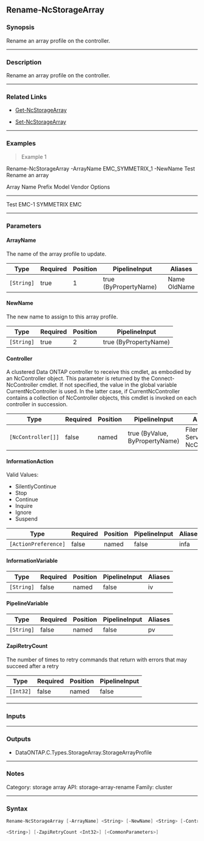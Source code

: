 Rename-NcStorageArray
---------------------

### Synopsis
Rename an array profile on the controller.

---

### Description

Rename an array profile on the controller.

---

### Related Links
* [Get-NcStorageArray](Get-NcStorageArray)

* [Set-NcStorageArray](Set-NcStorageArray)

---

### Examples
> Example 1

Rename-NcStorageArray -ArrayName EMC_SYMMETRIX_1 -NewName Test
Rename an array

Array Name                     Prefix     Model                Vendor                 Options
----------                     ------     -----                ------                 -------
Test                           EMC-1      SYMMETRIX            EMC

---

### Parameters
#### **ArrayName**
The name of the array profile to update.

|Type      |Required|Position|PipelineInput        |Aliases         |
|----------|--------|--------|---------------------|----------------|
|`[String]`|true    |1       |true (ByPropertyName)|Name<br/>OldName|

#### **NewName**
The new name to assign to this array profile.

|Type      |Required|Position|PipelineInput        |
|----------|--------|--------|---------------------|
|`[String]`|true    |2       |true (ByPropertyName)|

#### **Controller**
A clustered Data ONTAP controller to receive this cmdlet, as embodied by an NcController object.  This parameter is returned by the Connect-NcController cmdlet.  If not specified, the value in the global variable CurrentNcController is used.  In the latter case, if CurrentNcController contains a collection of NcController objects, this cmdlet is invoked on each controller in succession.

|Type              |Required|Position|PipelineInput                 |Aliases                          |
|------------------|--------|--------|------------------------------|---------------------------------|
|`[NcController[]]`|false   |named   |true (ByValue, ByPropertyName)|Filer<br/>Server<br/>NcController|

#### **InformationAction**

Valid Values:

* SilentlyContinue
* Stop
* Continue
* Inquire
* Ignore
* Suspend

|Type                |Required|Position|PipelineInput|Aliases|
|--------------------|--------|--------|-------------|-------|
|`[ActionPreference]`|false   |named   |false        |infa   |

#### **InformationVariable**

|Type      |Required|Position|PipelineInput|Aliases|
|----------|--------|--------|-------------|-------|
|`[String]`|false   |named   |false        |iv     |

#### **PipelineVariable**

|Type      |Required|Position|PipelineInput|Aliases|
|----------|--------|--------|-------------|-------|
|`[String]`|false   |named   |false        |pv     |

#### **ZapiRetryCount**
The number of times to retry commands that return with errors that may succeed after a retry

|Type     |Required|Position|PipelineInput|
|---------|--------|--------|-------------|
|`[Int32]`|false   |named   |false        |

---

### Inputs

---

### Outputs
* DataONTAP.C.Types.StorageArray.StorageArrayProfile

---

### Notes
Category: storage array
API: storage-array-rename
Family: cluster

---

### Syntax
```PowerShell
Rename-NcStorageArray [-ArrayName] <String> [-NewName] <String> [-Controller <NcController[]>] [-InformationAction <ActionPreference>] [-InformationVariable <String>] [-PipelineVariable 
```
```PowerShell
<String>] [-ZapiRetryCount <Int32>] [<CommonParameters>]
```
